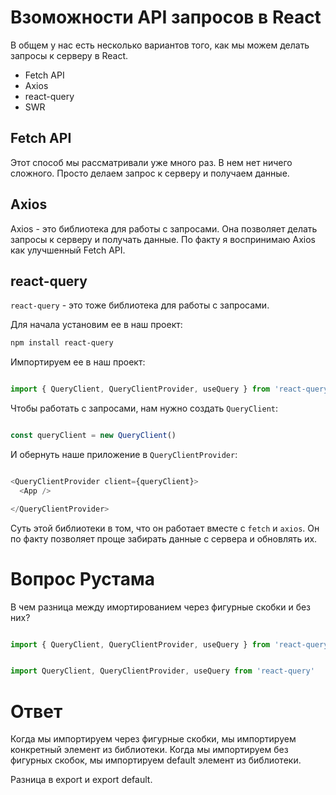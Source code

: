 # Взоможности API запросов в React 

В общем у нас есть несколько вариантов того, как мы можем делать запросы к серверу в React.
- Fetch API
- Axios
- react-query
- SWR

## Fetch API

Этот способ мы рассматривали уже много раз. В нем нет ничего сложного. Просто делаем запрос к серверу и получаем данные. 

## Axios

Axios - это библиотека для работы с запросами. Она позволяет делать запросы к серверу и получать данные. По факту я воспринимаю Axios как улучшенный Fetch API.

## react-query

`react-query` - это тоже библиотека для работы с запросами. 

Для начала установим ее в наш проект:

```bash
npm install react-query
```

Импортируем ее в наш проект:

```js

import { QueryClient, QueryClientProvider, useQuery } from 'react-query'

```

Чтобы работать с запросами, нам нужно создать `QueryClient`:

```js

const queryClient = new QueryClient()

```

И обернуть наше приложение в `QueryClientProvider`:

```js

<QueryClientProvider client={queryClient}>
  <App />

</QueryClientProvider>

```

Суть этой библиотеки в том, что он работает вместе с `fetch` и `axios`. 
Он по факту позволяет проще забирать данные с сервера и обновлять их.




# Вопрос Рустама 

В чем разница между имортированием через фигурные скобки и без них?

```js

import { QueryClient, QueryClientProvider, useQuery } from 'react-query'

```

```js

import QueryClient, QueryClientProvider, useQuery from 'react-query'

```

# Ответ

Когда мы импортируем через фигурные скобки, мы импортируем конкретный элемент из библиотеки.
Когда мы импортируем без фигурных скобок, мы импортируем default элемент из библиотеки.

Разница в export и export default.



